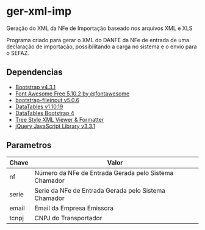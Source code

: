 # ger-xml-imp
Geração do XML da NFe de Importação baseado nos arquivos XML e XLS

Programa criado para gerar o XML do DANFE da NFe de entrada de uma declaração de importação, possibilitando a carga no sistema e o envio para o SEFAZ.

## Dependencias
* [Bootstrap v4.3.1](https://getbootstrap.com)
* [Font Awesome Free 5.10.2 by @fontawesome](https://fontawesome.com)
* [bootstrap-fileinput v5.0.6](http://plugins.krajee.com/file-input)
* [DataTables v1.10.19](https://datatables.net)
* [DataTables Bootstrap 4](https://datatables.net)
* [Tree Style XML Viewer & Formatter](https://www.jqueryscript.net/other/tree-xml-viewer-formatter.html)
* [jQuery JavaScript Library v3.3.1](https://jquery.com)

## Parametros
Chave | Valor
--------- | ------
nf | Número da NFe de Entrada Gerada pelo Sistema Chamador
serie | Serie da NFe de Entrada Gerada pelo Sistema Chamador
email | Email da Empresa Emissora
tcnpj | CNPJ do Transportador